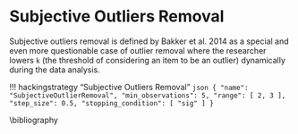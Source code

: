 # Subjective Outliers Removal

Subjective outliers removal is defined by Bakker et al. 2014 as a special and even more questionable case of outlier removal where the researcher lowers `k` (the threshold of considering an item to be an outlier) dynamically during the data analysis.

!!! hackingstrategy “Subjective Outliers Removal”
	```json
	{
		"name": "SubjectiveOutlierRemoval",
		"min_observations": 5,
		"range": [
			2,
			3
		],
		"step_size": 0.5,
		"stopping_condition": [
			"sig"
		]
	}
	```

\bibliography

